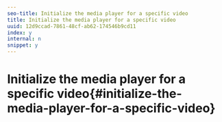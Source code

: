 ```yaml
---
seo-title: Initialize the media player for a specific video
title: Initialize the media player for a specific video
uuid: 12d9ccad-7861-48cf-ab62-174546b9cd11
index: y
internal: n
snippet: y
---
```


# Initialize the media player for a specific video{#initialize-the-media-player-for-a-specific-video}

